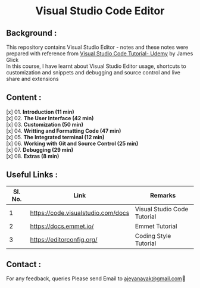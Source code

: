 <h1 align="center">Visual Studio Code Editor </h1>

<h2>Background :</h2>

This repository contains Visual Studio Editor - notes and these notes were prepared with reference from [Visual Studio Code Tutorial- Udemy](https://www.udemy.com/course/learn-visual-studio-code/learn/lecture/12524810#overview) by James Glick <br/>
In this course, I have learnt about Visual Studio Editor usage, shortcuts to customization and snippets and debugging and source control and live share and extensions <br />

<h2>Content :</h2>

[x] 01. **Introduction (11 min)** <br />
[x] 02. **The User Interface (42 min)** <br />
[x] 03. **Customization (50 min)** <br />
[x] 04. **Writting and Formatting Code (47 min)** <br />
[x] 05. **The Integrated terminal (12 min)** <br />
[x] 06. **Working with Git and Source Control (25 min)** <br />
[x] 07. **Debugging (29 min)** <br />
[x] 08. **Extras (8 min)** <br />

<h2>Useful Links :</h2>

| **Sl. No.** | **Link** | **Remarks** |
----------|--------------|--------------
1| https://code.visualstudio.com/docs | Visual Studio Code Tutorial |
2| https://docs.emmet.io/| Emmet Tutorial |
3| https://editorconfig.org/ | Coding Style Tutorial |


<h2>Contact :</h2>

For any feedback, queries Please send Email to ajeyanayak@gmail.com:star2:

